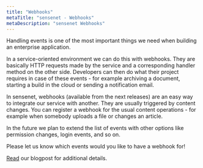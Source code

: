 ```yaml
---
title: "Webhooks"
metaTitle: "sensenet - Webhooks"
metaDescription: "sensenet Webhooks"
---
```

Handling events is one of the most important things we need when building an enterprise application.

In a service-oriented environment we can do this with webhooks. They are basically HTTP requests made by the service and a corresponding handler method on the other side. Developers can then do what their project requires in case of these events - for example archiving a document, starting a build in the cloud or sending a notification email.

In sensenet, webhooks (available from the next releases) are an easy way to integrate our service with another. They are usually triggered by content changes. You can register a webhook for the usual content operations - for example when somebody uploads a file or changes an article.

In the future we plan to extend the list of events with other options like permission changes, login events, and so on.

Please let us know which events would you like to have a webhook for!

[Read](https://www.sensenet.com/blog/2021-02-10-webhooks) our blogpost for additional details.
